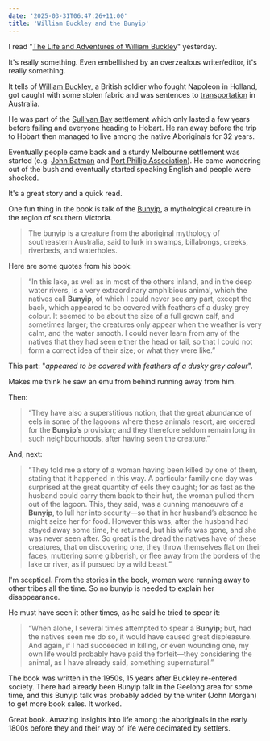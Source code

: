 ```yaml
---
date: '2025-03-31T06:47:26+11:00'
title: 'William Buckley and the Bunyip'
---
```


I read "[The Life and Adventures of William Buckley](https://www.goodreads.com/book/show/692135.The_Life_and_Adventures_of_William_Buckley)" yesterday.

It's really something. Even embellished by an overzealous writer/editor, it's really something.

It tells of [William Buckley](https://en.wikipedia.org/wiki/William_Buckley_(convict)), a British soldier who fought Napoleon in Holland, got caught with some stolen fabric and was sentences to [transportation](https://en.wikipedia.org/wiki/Penal_transportation) in Australia.

He was part of the [Sullivan Bay](https://en.wikipedia.org/wiki/Sullivan_Bay,_Victoria) settlement which only lasted a few years before failing and everyone heading to Hobart. He ran away before the trip to Hobart then managed to live among the native Aboriginals for 32 years.

Eventually people came back and a sturdy Melbourne settlement was started (e.g. [John Batman](https://en.wikipedia.org/wiki/John_Batman) and [Port Phillip Association](https://en.wikipedia.org/wiki/Port_Phillip_Association)). He came wondering out of the bush and eventually started speaking English and people were shocked.

It's a great story and a quick read.

One fun thing in the book is talk of the [Bunyip](https://en.wikipedia.org/wiki/Bunyip), a mythological creature in the region of southern Victoria.

> The bunyip is a creature from the aboriginal mythology of southeastern Australia, said to lurk in swamps, billabongs, creeks, riverbeds, and waterholes.

Here are some quotes from his book:

> “In this lake, as well as in most of the others inland, and in the deep water rivers, is a very extraordinary amphibious animal, which the natives call **Bunyip**, of which I could never see any part, except the back, which appeared to be covered with feathers of a dusky grey colour. It seemed to be about the size of a full grown calf, and sometimes larger; the creatures only appear when the weather is very calm, and the water smooth. I could never learn from any of the natives that they had seen either the head or tail, so that I could not form a correct idea of their size; or what they were like.”

This part: "_appeared to be covered with feathers of a dusky grey colour_".

Makes me think he saw an emu from behind running away from him.

Then:

> “They have also a superstitious notion, that the great abundance of eels in some of the lagoons where these animals resort, are ordered for the **Bunyip’s** provision; and they therefore seldom remain long in such neighbourhoods, after having seen the creature.”

And, next:

> “They told me a story of a woman having been killed by one of them, stating that it happened in this way. A particular family one day was surprised at the great quantity of eels they caught; for as fast as the husband could carry them back to their hut, the woman pulled them out of the lagoon. This, they said, was a cunning manoeuvre of a **Bunyip**, to lull her into security—so that in her husband’s absence he might seize her for food. However this was, after the husband had stayed away some time, he returned, but his wife was gone, and she was never seen after. So great is the dread the natives have of these creatures, that on discovering one, they throw themselves flat on their faces, muttering some gibberish, or flee away from the borders of the lake or river, as if pursued by a wild beast.”

I'm sceptical. From the stories in the book, women were running away to other tribes all the time. So no bunyip is needed to explain her disappearance.

He must have seen it other times, as he said he tried to spear it:

> “When alone, I several times attempted to spear a **Bunyip**; but, had the natives seen me do so, it would have caused great displeasure. And again, if I had succeeded in killing, or even wounding one, my own life would probably have paid the forfeit—they considering the animal, as I have already said, something supernatural.”

The book was written in the 1950s, 15 years after Buckley re-entered society. There had already been Bunyip talk in the Geelong area for some time, and this Bunyip talk was probably added by the writer (John Morgan) to get more book sales. It worked.

Great book. Amazing insights into life among the aboriginals in the early 1800s before they and their way of life were decimated by settlers.

